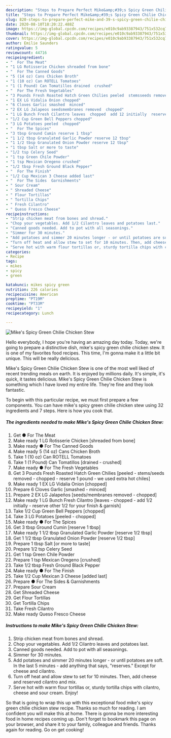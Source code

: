 ```yaml
---
description: "Steps to Prepare Perfect Mike&amp;#39;s Spicy Green Chilie Chicken Stew"
title: "Steps to Prepare Perfect Mike&amp;#39;s Spicy Green Chilie Chicken Stew"
slug: 820-steps-to-prepare-perfect-mike-and-39-s-spicy-green-chilie-chicken-stew
date: 2020-08-10T18:20:22.488Z
image: https://img-global.cpcdn.com/recipes/e010c9ab93387943/751x532cq70/mikes-spicy-green-chilie-chicken-stew-recipe-main-photo.jpg
thumbnail: https://img-global.cpcdn.com/recipes/e010c9ab93387943/751x532cq70/mikes-spicy-green-chilie-chicken-stew-recipe-main-photo.jpg
cover: https://img-global.cpcdn.com/recipes/e010c9ab93387943/751x532cq70/mikes-spicy-green-chilie-chicken-stew-recipe-main-photo.jpg
author: Emilie Saunders
ratingvalue: 5
reviewcount: 44716
recipeingredient:
- "  For The Meat"
- "1 LG Rotisserie Chicken shreaded from bone"
- "  For The Canned Goods"
- "5 (14 oz) Cans Chicken Broth"
- "1 (10 oz) Can ROTELL Tomatoes"
- "1 (1 Pound) Can Tomatillos drained  crushed"
- "  For The Fresh Vegetables"
- "3 Pounds Fresh Roasted Hatch Green Chilies peeled  stemsseeds removed  chopped  reserve 1 pound  we used extra hot chiles"
- "1 EX LG Vidalia Onion chopped"
- "6 Cloves Garlic smashed  minced"
- "2 EX LG Jalapeos seedsmembranes removed  chopped"
- "1 LG Bunch Fresh Cilantro leaves  chopped  add 12 initially  reserve other 12 for your finish  garnish"
- "1/2 Cup Green Bell Peppers chopped"
- "3 LG Potatoes peeled  chopped"
- "  For The Spices"
- "3 tbsp Ground Cumin reserve 1 tbsp"
- "1 1/2 tbsp Granulated Garlic Powder reserve 12 tbsp"
- "1 1/2 tbsp Granulated Onion Powder reserve 12 tbsp"
- "1 tbsp Salt or more to taste"
- "1/2 tsp Celery Seed"
- "1 tsp Green Chile Powder"
- "1 tsp Mexican Oregeno crushed"
- "1/2 tbsp Fresh Ground Black Pepper"
- "  For The Finish"
- "1/2 Cup Mexican 3 Cheese added last"
- "  For The Sides  Garnishments"
- " Sour Cream"
- " Shreaded Cheese"
- " Flour Tortillas"
- " Tortilla Chips"
- " Fresh Cilantro"
- " Queso Fresco Cheese"
recipeinstructions:
- "Strip chicken meat from bones and shread."
- "Chop your vegetables. Add 1/2 Cilantro leaves and potatoes last."
- "Canned goods needed. Add to pot with all seasonings."
- "Simmer for 30 minutes."
- "Add potatoes and simmer 20 minutes longer - or until potatoes are soft. In the last 5 minutes - add anything that says, &#34;reserves.&#34; Except for cheese and cilantro."
- "Turn off heat and allow stew to set for 10 minutes. Then, add cheese and reserved cilantro and mix."
- "Serve hot with warm flour tortillas or, sturdy tortilla chips with cilantro, cheese and sour cream. Enjoy!"
categories:
- Recipe
tags:
- mikes
- spicy
- green

katakunci: mikes spicy green 
nutrition: 226 calories
recipecuisine: American
preptime: "PT19M"
cooktime: "PT33M"
recipeyield: "1"
recipecategory: Lunch

---
```



![Mike&#39;s Spicy Green Chilie Chicken Stew](https://img-global.cpcdn.com/recipes/e010c9ab93387943/751x532cq70/mikes-spicy-green-chilie-chicken-stew-recipe-main-photo.jpg)

Hello everybody, I hope you're having an amazing day today. Today, we're going to prepare a distinctive dish, mike&#39;s spicy green chilie chicken stew. It is one of my favorites food recipes. This time, I'm gonna make it a little bit unique. This will be really delicious.

Mike&#39;s Spicy Green Chilie Chicken Stew is one of the most well liked of recent trending meals on earth. It is enjoyed by millions daily. It's simple, it's quick, it tastes delicious. Mike&#39;s Spicy Green Chilie Chicken Stew is something which I have loved my entire life. They're fine and they look fantastic.




To begin with this particular recipe, we must first prepare a few components. You can have mike&#39;s spicy green chilie chicken stew using 32 ingredients and 7 steps. Here is how you cook that.

<!--inarticleads1-->

##### The ingredients needed to make Mike&#39;s Spicy Green Chilie Chicken Stew:

1. Get  ● For The Meat
1. Make ready 1 LG Rotisserie Chicken [shreaded from bone]
1. Make ready  ● For The Canned Goods
1. Make ready 5 (14 oz) Cans Chicken Broth
1. Take 1 (10 oz) Can ROTELL Tomatoes
1. Take 1 (1 Pound) Can Tomatillos [drained - crushed]
1. Make ready  ● For The Fresh Vegetables
1. Get 3 Pounds Fresh Roasted Hatch Green Chilies [peeled - stems/seeds removed - chopped - reserve 1 pound - we used extra hot chiles]
1. Make ready 1 EX LG Vidalia Onion [chopped]
1. Prepare 6 Cloves Garlic [smashed - minced]
1. Prepare 2 EX LG Jalapeños [seeds/membranes removed - chopped]
1. Make ready 1 LG Bunch Fresh Cilantro [leaves - chopped - add 1/2 initially - reserve other 1/2 for your finish &amp; garnish]
1. Take 1/2 Cup Green Bell Peppers [chopped]
1. Take 3 LG Potatoes [peeled - chopped]
1. Make ready  ● For The Spices
1. Get 3 tbsp Ground Cumin [reserve 1 tbsp]
1. Make ready 1 1/2 tbsp Granulated Garlic Powder [reserve 1/2 tbsp]
1. Get 1 1/2 tbsp Granulated Onion Powder [reserve 1/2 tbsp]
1. Prepare 1 tbsp Salt [or more to taste]
1. Prepare 1/2 tsp Celery Seed
1. Get 1 tsp Green Chile Powder
1. Prepare 1 tsp Mexican Oregeno [crushed]
1. Take 1/2 tbsp Fresh Ground Black Pepper
1. Make ready  ● For The Finish
1. Take 1/2 Cup Mexican 3 Cheese [added last]
1. Prepare  ● For The Sides &amp; Garnishments
1. Prepare  Sour Cream
1. Get  Shreaded Cheese
1. Get  Flour Tortillas
1. Get  Tortilla Chips
1. Take  Fresh Cilantro
1. Make ready  Queso Fresco Cheese




<!--inarticleads2-->

##### Instructions to make Mike&#39;s Spicy Green Chilie Chicken Stew:

1. Strip chicken meat from bones and shread.
1. Chop your vegetables. Add 1/2 Cilantro leaves and potatoes last.
1. Canned goods needed. Add to pot with all seasonings.
1. Simmer for 30 minutes.
1. Add potatoes and simmer 20 minutes longer - or until potatoes are soft. In the last 5 minutes - add anything that says, &#34;reserves.&#34; Except for cheese and cilantro.
1. Turn off heat and allow stew to set for 10 minutes. Then, add cheese and reserved cilantro and mix.
1. Serve hot with warm flour tortillas or, sturdy tortilla chips with cilantro, cheese and sour cream. Enjoy!




So that is going to wrap this up with this exceptional food mike&#39;s spicy green chilie chicken stew recipe. Thanks so much for reading. I am confident you will make this at home. There is gonna be more interesting food in home recipes coming up. Don't forget to bookmark this page on your browser, and share it to your family, colleague and friends. Thanks again for reading. Go on get cooking!
